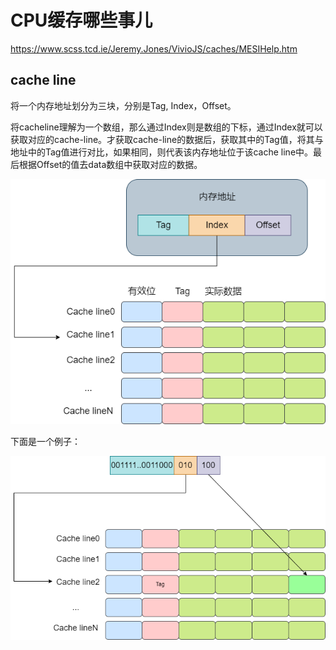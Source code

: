 # CPU缓存哪些事儿


https://www.scss.tcd.ie/Jeremy.Jones/VivioJS/caches/MESIHelp.htm


## cache line

将一个内存地址划分为三块，分别是Tag, Index，Offset。

将cacheline理解为一个数组，那么通过Index则是数组的下标，通过Index就可以获取对应的cache-line。才获取cache-line的数据后，获取其中的Tag值，将其与地址中的Tag值进行对比，如果相同，则代表该内存地址位于该cache line中。最后根据Offset的值去data数组中获取对应的数据。

![cache line](https://raw.githubusercontent.com/zgjsxx/static-img-repo/main/blog/Linux/application-dev/CPU-cache/cpu-cache-line.png)

下面是一个例子：

![cache line](https://raw.githubusercontent.com/zgjsxx/static-img-repo/main/blog/Linux/application-dev/CPU-cache/cpu-cache-line2.png)